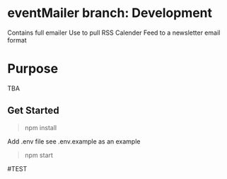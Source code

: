 # eventMailer branch: Development
Contains full emailer
Use to pull RSS Calender Feed to a newsletter email format

# Purpose
TBA 

## Get Started
> npm install

Add .env file see .env.example as an example

> npm start

#TEST
